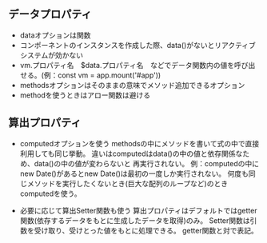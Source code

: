 ## データプロパティ
 - dataオプションは関数
 - コンポーネントのインスタンスを作成した際、data()がないとリアクティブシステムが効かない
  - vm.プロパティ名　$data.プロパティ名　などでデータ関数内の値を呼び出せる。(例：const vm = app.mount('#app')) 
 - methodsオプションはそのままの意味でメソッド追加できるオプション
  - methodを使うときはアロー関数は避ける

## 算出プロパティ
 - computedオプションを使う
 methodsの中にメソッドを書いて式の中で直接利用しても同じ挙動。
 違いはcomputedはdata()の中の値と依存関係なため、data()の中の値が変わらないと
 再実行されない。
 例：computedの中にnew Date()があるとnew Date()は最初の一度しか実行されない。
 何度も同じメソッドを実行したくないとき(巨大な配列のループなど)のときcomputedを使う。

 - 必要に応じて算出Setter関数も使う
 算出プロパティはデフォルトではgetter関数(依存するデータをもとに生成したデータを取得)のみ。
 Setter関数は引数を受け取り、受けとった値をもとに処理できる。
 getter関数と対で表記。

